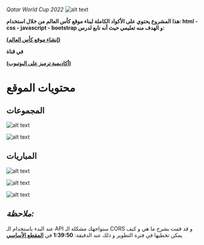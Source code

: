  *Qatar World Cup 2022*
![alt text](./readme/header.png)

**هذا المشروع يحتوي على الأكواد الكاملة لبناء موقع كأس العالم من خلال استخدام:
html - css - javascript - bootstrap
و الهدف منه تعليمي حيث أنه تابع لدرس:**

**[(إنشاء موقع كأس العالم)](https://www.youtube.com/watch?v=i190vlA7gE0&t=6067s&ab_channel=%D8%A3%D9%83%D8%A7%D8%AF%D9%8A%D9%85%D9%8A%D8%A9%D8%AA%D8%B1%D9%85%D9%8A%D8%B2)** 


**في قناة**

**[(أكاديمية ترميز على اليوتيوب)](https://www.youtube.com/@user-py5qp1ez4y)** 


# محتويات الموقع

## المجموعات
![alt text](./readme/groups-1.png)

![alt text](./readme/groups-2.png)




## المباريات
![alt text](./readme/matches-1.png)

![alt text](./readme/matches-2.png)

![alt text](./readme/matches-3.png)

## *ملاحظة:*
عند البدء باستخدام الـ API ستواجهك مشكلة الـ CORS و قد قمت بشرح ما هي و كيف يمكن تخطيها في فترة التطوير و ذلك عند الدقيقة: **1:39:50** 
في 
**[المقطع الأساسي](https://www.youtube.com/watch?v=i190vlA7gE0&t=6067s&ab_channel=%D8%A3%D9%83%D8%A7%D8%AF%D9%8A%D9%85%D9%8A%D8%A9%D8%AA%D8%B1%D9%85%D9%8A%D8%B2)**  
